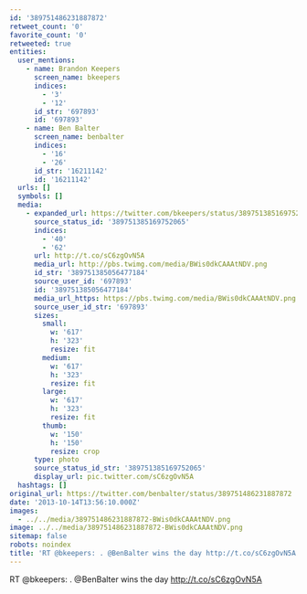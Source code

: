 ```yaml
---
id: '389751486231887872'
retweet_count: '0'
favorite_count: '0'
retweeted: true
entities:
  user_mentions:
    - name: Brandon Keepers
      screen_name: bkeepers
      indices:
        - '3'
        - '12'
      id_str: '697893'
      id: '697893'
    - name: Ben Balter
      screen_name: benbalter
      indices:
        - '16'
        - '26'
      id_str: '16211142'
      id: '16211142'
  urls: []
  symbols: []
  media:
    - expanded_url: https://twitter.com/bkeepers/status/389751385169752065/photo/1
      source_status_id: '389751385169752065'
      indices:
        - '40'
        - '62'
      url: http://t.co/sC6zgOvN5A
      media_url: http://pbs.twimg.com/media/BWis0dkCAAAtNDV.png
      id_str: '389751385056477184'
      source_user_id: '697893'
      id: '389751385056477184'
      media_url_https: https://pbs.twimg.com/media/BWis0dkCAAAtNDV.png
      source_user_id_str: '697893'
      sizes:
        small:
          w: '617'
          h: '323'
          resize: fit
        medium:
          w: '617'
          h: '323'
          resize: fit
        large:
          w: '617'
          h: '323'
          resize: fit
        thumb:
          w: '150'
          h: '150'
          resize: crop
      type: photo
      source_status_id_str: '389751385169752065'
      display_url: pic.twitter.com/sC6zgOvN5A
  hashtags: []
original_url: https://twitter.com/benbalter/status/389751486231887872
date: '2013-10-14T13:56:10.000Z'
images:
  - ../../media/389751486231887872-BWis0dkCAAAtNDV.png
image: ../../media/389751486231887872-BWis0dkCAAAtNDV.png
sitemap: false
robots: noindex
title: 'RT @bkeepers: . @BenBalter wins the day http://t.co/sC6zgOvN5A'
---
```


RT @bkeepers: . @BenBalter wins the day http://t.co/sC6zgOvN5A
